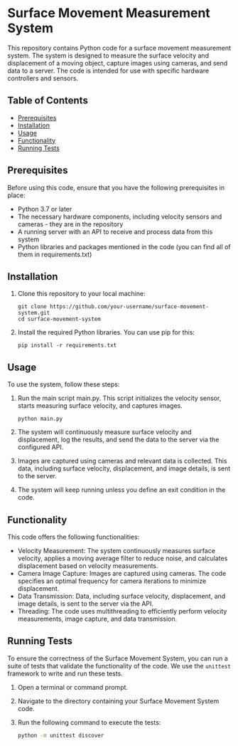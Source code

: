 # Surface Movement Measurement System

This repository contains Python code for a surface movement measurement system. The system is designed to measure the surface velocity and displacement of a moving object, capture images using cameras, and send data to a server. The code is intended for use with specific hardware controllers and sensors.

## Table of Contents

- [Prerequisites](#prerequisites)
- [Installation](#installation)
- [Usage](#usage)
- [Functionality](#functionality)
- [Running Tests](#running-tests)

## Prerequisites

Before using this code, ensure that you have the following prerequisites in place:

- Python 3.7 or later
- The necessary hardware components, including velocity sensors and cameras - they are in the repository
- A running server with an API to receive and process data from this system
- Python libraries and packages mentioned in the code (you can find all of them in requirements.txt)

## Installation

1. Clone this repository to your local machine:

   ```
   git clone https://github.com/your-username/surface-movement-system.git
   cd surface-movement-system
   ```

2. Install the required Python libraries. You can use pip for this:

    ```
    pip install -r requirements.txt
## Usage
To use the system, follow these steps:

1. Run the main script main.py. This script initializes the velocity sensor, starts measuring surface velocity, and captures images.

    ```
    python main.py
2. The system will continuously measure surface velocity and displacement, log the results, and send the data to the server via the configured API.

3. Images are captured using cameras and relevant data is collected. This data, including surface velocity, displacement, and image details, is sent to the server.

4. The system will keep running unless you define an exit condition in the code.

## Functionality
This code offers the following functionalities:

- Velocity Measurement: The system continuously measures surface velocity, applies a moving average filter to reduce noise, and calculates displacement based on velocity measurements.
- Camera Image Capture: Images are captured using cameras. The code specifies an optimal frequency for camera iterations to minimize displacement.
- Data Transmission: Data, including surface velocity, displacement, and image details, is sent to the server via the API.
- Threading: The code uses multithreading to efficiently perform velocity measurements, image capture, and data transmission.

## Running Tests

To ensure the correctness of the Surface Movement System, you can run a suite of tests that validate the functionality of the code. We use the `unittest` framework to write and run these tests.

1. Open a terminal or command prompt.

2. Navigate to the directory containing your Surface Movement System code.

3. Run the following command to execute the tests:

   ```bash
   python -m unittest discover